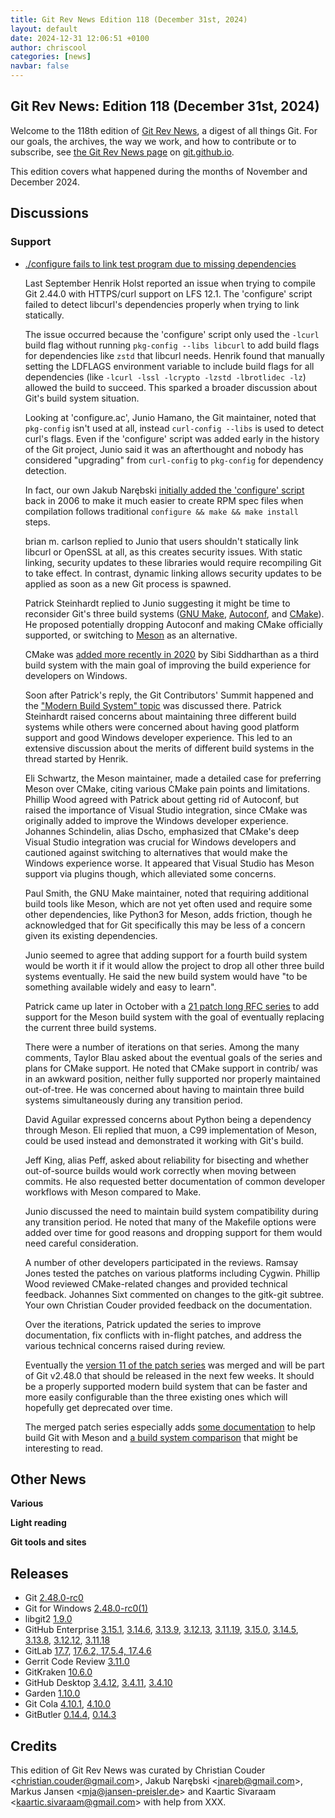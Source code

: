 ```yaml
---
title: Git Rev News Edition 118 (December 31st, 2024)
layout: default
date: 2024-12-31 12:06:51 +0100
author: chriscool
categories: [news]
navbar: false
---
```


## Git Rev News: Edition 118 (December 31st, 2024)

Welcome to the 118th edition of [Git Rev News](https://git.github.io/rev_news/rev_news/),
a digest of all things Git. For our goals, the archives, the way we work, and how to contribute or to
subscribe, see [the Git Rev News page](https://git.github.io/rev_news/rev_news/) on [git.github.io](http://git.github.io).

This edition covers what happened during the months of November and December 2024.

## Discussions

<!---
### General
-->

<!---
### Reviews
-->

### Support

+ [./configure fails to link test program due to missing dependencies](https://lore.kernel.org/git/GV1PR02MB848925A79A9DD733848182D58D662@GV1PR02MB8489.eurprd02.prod.outlook.com/)

  Last September Henrik Holst reported an issue when trying to compile
  Git 2.44.0 with HTTPS/curl support on LFS 12.1. The 'configure' script
  failed to detect libcurl's dependencies properly when trying to link
  statically.

  The issue occurred because the 'configure' script only used the
  `-lcurl` build flag without running `pkg-config --libs libcurl` to
  add build flags for dependencies like `zstd` that libcurl
  needs. Henrik found that manually setting the LDFLAGS environment
  variable to include build flags for all dependencies (like `-lcurl
  -lssl -lcrypto -lzstd -lbrotlidec -lz`) allowed the build to
  succeed. This sparked a broader discussion about Git's build system
  situation.

  Looking at 'configure.ac', Junio Hamano, the Git maintainer, noted
  that `pkg-config` isn't used at all, instead `curl-config --libs` is
  used to detect curl's flags. Even if the 'configure' script was
  added early in the history of the Git project, Junio said it was an
  afterthought and nobody has considered "upgrading" from
  `curl-config` to `pkg-config` for dependency detection.

  In fact, our own Jakub Narębski
  [initially added the 'configure' script](https://lore.kernel.org/git/200607030156.50455.jnareb@gmail.com/)
  back in 2006 to make it much easier to create RPM spec files when
  compilation follows traditional `configure && make && make install`
  steps.

  brian m. carlson replied to Junio that users shouldn't statically
  link libcurl or OpenSSL at all, as this creates security issues.
  With static linking, security updates to these libraries would
  require recompiling Git to take effect. In contrast, dynamic linking
  allows security updates to be applied as soon as a new Git process
  is spawned.

  Patrick Steinhardt replied to Junio suggesting it might be time to
  reconsider Git's three build systems
  ([GNU Make](https://www.gnu.org/software/make/),
  [Autoconf](https://www.gnu.org/software/autoconf/), and
  [CMake](https://cmake.org/)). He proposed potentially dropping
  Autoconf and making CMake officially supported, or switching to
  [Meson](https://mesonbuild.com/) as an alternative.

  CMake was [added more recently in 2020](https://lore.kernel.org/git/pull.614.git.1587700897.gitgitgadget@gmail.com/)
  by Sibi Siddharthan as a third build system with the main goal of
  improving the build experience for developers on Windows.

  Soon after Patrick's reply, the Git Contributors' Summit happened
  and the
  ["Modern Build System" topic](https://lore.kernel.org/git/Zu2E3vIcTzywWOx3@nand.local/)
  was discussed there. Patrick Steinhardt raised concerns about
  maintaining three different build systems while others were
  concerned about having good platform support and good Windows
  developer experience. This led to an extensive discussion about
  the merits of different build systems in the thread started by
  Henrik.

  Eli Schwartz, the Meson maintainer, made a detailed case for
  preferring Meson over CMake, citing various CMake pain points and
  limitations. Phillip Wood agreed with Patrick about getting rid of
  Autoconf, but raised the importance of Visual Studio integration,
  since CMake was originally added to improve the Windows developer
  experience. Johannes Schindelin, alias Dscho, emphasized that
  CMake's deep Visual Studio integration was crucial for Windows
  developers and cautioned against switching to alternatives that
  would make the Windows experience worse. It appeared that Visual
  Studio has Meson support via plugins though, which alleviated some
  concerns.

  Paul Smith, the GNU Make maintainer, noted that requiring additional
  build tools like Meson, which are not yet often used and require
  some other dependencies, like Python3 for Meson, adds friction,
  though he acknowledged that for Git specifically this may be less of
  a concern given its existing dependencies.

  Junio seemed to agree that adding support for a fourth build system
  would be worth it if it would allow the project to drop all other
  three build systems eventually. He said the new build system would
  have "to be something available widely and easy to learn".

  Patrick came up later in October with a
  [21 patch long RFC series](https://lore.kernel.org/git/cover.1727881164.git.ps@pks.im/)
  to add support for the Meson build system with the goal of
  eventually replacing the current three build systems.

  There were a number of iterations on that series. Among the many
  comments, Taylor Blau asked about the eventual goals of the series
  and plans for CMake support. He noted that CMake support in contrib/
  was in an awkward position, neither fully supported nor properly
  maintained out-of-tree. He was concerned about having to maintain
  three build systems simultaneously during any transition period.

  David Aguilar expressed concerns about Python being a dependency
  through Meson. Eli replied that muon, a C99 implementation of Meson,
  could be used instead and demonstrated it working with Git's build.

  Jeff King, alias Peff, asked about reliability for bisecting and
  whether out-of-source builds would work correctly when moving
  between commits. He also requested better documentation of common
  developer workflows with Meson compared to Make.

  Junio discussed the need to maintain build system compatibility
  during any transition period. He noted that many of the Makefile
  options were added over time for good reasons and dropping support
  for them would need careful consideration.

  A number of other developers participated in the reviews. Ramsay
  Jones tested the patches on various platforms including
  Cygwin. Phillip Wood reviewed CMake-related changes and provided
  technical feedback. Johannes Sixt commented on changes to the
  gitk-git subtree. Your own Christian Couder provided feedback on the
  documentation.

  Over the iterations, Patrick updated the series to improve
  documentation, fix conflicts with in-flight patches, and address the
  various technical concerns raised during review.

  Eventually the
  [version 11 of the patch series](https://lore.kernel.org/git/20241206-pks-meson-v11-0-525ed4792b88@pks.im/)
  was merged and will be part of Git v2.48.0 that should be released
  in the next few weeks. It should be a properly supported modern
  build system that can be faster and more easily configurable than
  the three existing ones which will hopefully get deprecated over
  time.

  The merged patch series especially adds
  [some documentation](https://lore.kernel.org/git/20241206-pks-meson-v11-24-525ed4792b88@pks.im/#Z31meson.build)
  to help build Git with Meson and
  [a build system comparison](https://lore.kernel.org/git/20241206-pks-meson-v11-23-525ed4792b88@pks.im/#Z31Documentation:technical:build-systems.txt)
  that might be interesting to read.

<!---
## Developer Spotlight:
-->

## Other News

__Various__


__Light reading__

<!---
__Easy watching__
-->

__Git tools and sites__


## Releases

+ Git [2.48.0-rc0](https://public-inbox.org/git/xmqqfrmn4hr9.fsf@gitster.g/)
+ Git for Windows [2.48.0-rc0(1)](https://github.com/git-for-windows/git/releases/tag/v2.48.0-rc0.windows.1)
+ libgit2 [1.9.0](https://github.com/libgit2/libgit2/releases/tag/v1.9.0)
+ GitHub Enterprise [3.15.1](https://help.github.com/enterprise-server@3.15/admin/release-notes#3.15.1),
[3.14.6](https://help.github.com/enterprise-server@3.14/admin/release-notes#3.14.6),
[3.13.9](https://help.github.com/enterprise-server@3.13/admin/release-notes#3.13.9),
[3.12.13](https://help.github.com/enterprise-server@3.12/admin/release-notes#3.12.13),
[3.11.19](https://help.github.com/enterprise-server@3.11/admin/release-notes#3.11.19),
[3.15.0](https://help.github.com/enterprise-server@3.15/admin/release-notes#3.15.0),
[3.14.5](https://help.github.com/enterprise-server@3.14/admin/release-notes#3.14.5),
[3.13.8](https://help.github.com/enterprise-server@3.13/admin/release-notes#3.13.8),
[3.12.12](https://help.github.com/enterprise-server@3.12/admin/release-notes#3.12.12),
[3.11.18](https://help.github.com/enterprise-server@3.11/admin/release-notes#3.11.18)
+ GitLab [17.7](https://about.gitlab.com/releases/2024/12/19/gitlab-17-7-released/),
[17.6.2, 17.5.4, 17.4.6](https://about.gitlab.com/releases/2024/12/11/patch-release-gitlab-17-6-2-released/)
+ Gerrit Code Review [3.11.0](https://www.gerritcodereview.com/3.11.html#3110)
+ GitKraken [10.6.0](https://help.gitkraken.com/gitkraken-client/current/)
+ GitHub Desktop [3.4.12](https://desktop.github.com/release-notes/),
[3.4.11](https://desktop.github.com/release-notes/),
[3.4.10](https://desktop.github.com/release-notes/)
+ Garden [1.10.0](https://github.com/garden-rs/garden/releases/tag/v1.10.0)
+ Git Cola [4.10.1](https://github.com/git-cola/git-cola/releases/tag/v4.10.1),
[4.10.0](https://github.com/git-cola/git-cola/releases/tag/v4.10.0)
+ GitButler [0.14.4](https://github.com/gitbutlerapp/gitbutler/releases/tag/release/0.14.4),
[0.14.3](https://github.com/gitbutlerapp/gitbutler/releases/tag/release/0.14.3)

## Credits

This edition of Git Rev News was curated by
Christian Couder &lt;<christian.couder@gmail.com>&gt;,
Jakub Narębski &lt;<jnareb@gmail.com>&gt;,
Markus Jansen &lt;<mja@jansen-preisler.de>&gt; and
Kaartic Sivaraam &lt;<kaartic.sivaraam@gmail.com>&gt;
with help from XXX.
